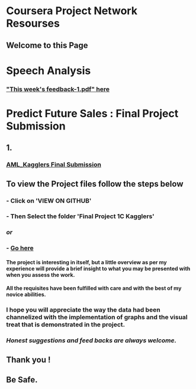# Coursera Project Network Resourses

## Welcome to this Page

# Speech Analysis

### ["This week's feedback-1.pdf" here](https://meharima.github.io/Coursera_Project_Network_Resourses/This%20week's%20feedback-1.pdf)  


# Predict Future Sales : Final Project Submission


## 1.
### [AML_Kagglers Final Submission](https://meharima.github.io/Coursera_Project_Network_Resourses/Final%20Project%201C%20Kagglers/) 


## To view the Project files  follow the steps below

###  - Click on 'VIEW ON GITHUB'

###  - Then Select the folder 'Final Project 1C Kagglers'

### _or_
 
### - [Go here](https://github.com/MehaRima/Coursera_Project_Network_Resourses/tree/master/Final%20Project%201C%20Kagglers) 


#### The project is interesting in itself, but a little overview as per my experience will provide a brief insight to what you may be presented with when you assess the work.

#### All the requisites have been fulfilled with care and with the best of my novice abilities.

### I hope you will appreciate the way the data had been channelized with the implementation of  graphs and the visual treat that is demonstrated in the project.

### *Honest suggestions and feed backs are always welcome.*

## Thank you !
## Be Safe.
